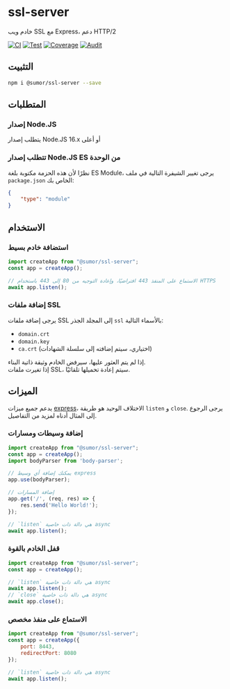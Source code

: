 # ssl-server
خادم ويب SSL مع Express، دعم HTTP/2

[![CI](https://github.com/sumor-cloud/ssl-server/actions/workflows/ci.yml/badge.svg)](https://github.com/sumor-cloud/ssl-server/actions/workflows/ci.yml)
[![Test](https://github.com/sumor-cloud/ssl-server/actions/workflows/ut.yml/badge.svg)](https://github.com/sumor-cloud/ssl-server/actions/workflows/ut.yml)
[![Coverage](https://github.com/sumor-cloud/ssl-server/actions/workflows/coverage.yml/badge.svg)](https://github.com/sumor-cloud/ssl-server/actions/workflows/coverage.yml)
[![Audit](https://github.com/sumor-cloud/ssl-server/actions/workflows/audit.yml/badge.svg)](https://github.com/sumor-cloud/ssl-server/actions/workflows/audit.yml)

## التثبيت
```bash
npm i @sumor/ssl-server --save
```

## المتطلبات

### إصدار Node.JS
يتطلب إصدار Node.JS 16.x أو أعلى

### تتطلب إصدار Node.JS ES من الوحدة
نظرًا لأن هذه الحزمة مكتوبة بلغة ES Module، يرجى تغيير الشيفرة التالية في ملف `package.json` الخاص بك:
```json
{
    "type": "module"
}
```

## الاستخدام

### استضافة خادم بسيط

```javascript
import createApp from "@sumor/ssl-server";
const app = createApp();

// الاستماع على المنفذ 443 افتراضيًا، وإعادة التوجيه من 80 إلى 443 باستخدام HTTPS
await app.listen();
```


### إضافة ملفات SSL
يرجى إضافة ملفات SSL إلى المجلد الجذر `ssl` بالأسماء التالية:
- `domain.crt`
- `domain.key`
- `ca.crt` (اختياري، سيتم إضافته إلى سلسلة الشهادات)

إذا لم يتم العثور عليها، سيرفض الخادم وثيقة ذاتية البناء.  
إذا تغيرت ملفات SSL، سيتم إعادة تحميلها تلقائيًا.
## الميزات

يدعم جميع ميزات [express](https://www.npmjs.com/package/express)، الاختلاف الوحيد هو طريقة `listen` و `close`. يرجى الرجوع إلى المثال أدناه لمزيد من التفاصيل.

### إضافة وسيطات ومسارات
```javascript
import createApp from "@sumor/ssl-server";
const app = createApp();
import bodyParser from 'body-parser';

// يمكنك إضافة أي وسيط express
app.use(bodyParser);

// إضافة المسارات
app.get('/', (req, res) => {
    res.send('Hello World!');
});

// `listen` هي دالة ذات خاصية async
await app.listen();
```

### قفل الخادم بالقوة

```javascript
import createApp from "@sumor/ssl-server";
const app = createApp();

// `listen` هي دالة ذات خاصية async
await app.listen();
// `close` هي دالة ذات خاصية async
await app.close();
```

### الاستماع على منفذ مخصص

```javascript
import createApp from "@sumor/ssl-server";
const app = createApp({
    port: 8443,
    redirectPort: 8080
});

// `listen` هي دالة ذات خاصية async
await app.listen();
```